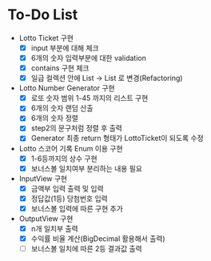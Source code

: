 # To-Do List
- Lotto Ticket 구현
    - [x] input 부분에 대해 체크
    - [x] 6개의 숫자 입력부분에 대한 validation
    - [x] contains 구현 체크
    - [x] 일급 컬렉션 안에 List<String> -> List<Integer> 로 변경(Refactoring)
 
- Lotto Number Generator 구현
    - [x] 로또 숫자 범위 1-45 까지의 리스트 구현
    - [x] 6개의 숫자 랜덤 산출
    - [x] 6개의 숫자 정렬
    - [x] step2의 문구처럼 정렬 후 출력
    - [x] Generator 최종 return 형태가 LottoTicket이 되도록 수정

- Lotto 스코어 기록 Enum 이용 구현
    - [x] 1-6등까지의 상수 구현
    - [x] 보너스볼 일치여부 분리하는 내용 필요
    
- InputView 구현
    - [x] 금액부 입력 출력 및 입력
    - [x] 정답값(1등) 당첨번호 입력
    - [x] 보너스볼 입력에 따른 구현 추가
 
- OutputView 구현
    - [x] n개 일치부 출력
    - [x] 수익률 비율 계산(BigDecimal 활용해서 출력)
    - [ ] 보너스볼 일치에 따른 2등 결과값 출력